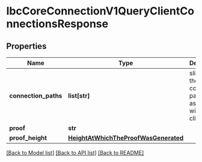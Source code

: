 # IbcCoreConnectionV1QueryClientConnectionsResponse

## Properties
Name | Type | Description | Notes
------------ | ------------- | ------------- | -------------
**connection_paths** | **list[str]** | slice of all the connection paths associated with a client. | [optional] 
**proof** | **str** |  | [optional] 
**proof_height** | [**HeightAtWhichTheProofWasGenerated**](HeightAtWhichTheProofWasGenerated.md) |  | [optional] 

[[Back to Model list]](../README.md#documentation-for-models) [[Back to API list]](../README.md#documentation-for-api-endpoints) [[Back to README]](../README.md)

